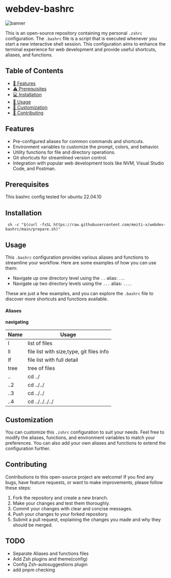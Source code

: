 # webdev-bashrc 
![banner](https://github.com/mahdi-momeni/myBashrc/assets/32864532/c502180e-2993-4457-9fd2-0efe8d0bc99b)

This is an open-source repository containing my personal `.zshrc` configuration. The `.bashrc` file is a script that is executed whenever you start a new interactive shell session. This configuration aims to enhance the terminal experience for web development and provide useful shortcuts, aliases, and functions.

## Table of Contents

- [🚀 Features](#features)
- [⚠️ Prerequisites](#prerequisites)
- [💻 Installation](#installation)
- [📖 Usage](#usage)
- [💅 Customization](#customization)
- [👫 Contributing](#contributing)

## Features

- Pre-configured aliases for common commands and shortcuts.
- Environment variables to customize the prompt, colors, and behavior.
- Utility functions for file and directory operations.
- Git shortcuts for streamlined version control.
- Integration with popular web development tools like NVM, Visual Studio Code, and Postman.

## Prerequisites
This bashrc config tested for ubuntu 22.04.10

## Installation

```
 sh -c "$(curl -fsSL https://raw.githubusercontent.com/meiti-x/webdev-bashrc/main/prepare.sh)"
```
## Usage

This `.bashrc` configuration provides various aliases and functions to streamline your workflow. Here are some examples of how you can use them:



- Navigate up one directory level using the `..` alias: `..`.
- Navigate up two directory levels using the `...` alias: `...`.

These are just a few examples, and you can explore the `.bashrc` file to discover more shortcuts and functions available.

#### Aliases

**navigating**

| **Name** | **Usage**                                 |
| -------- | ----------------------------------------- |
| l        | list of files                             |
| ll       | file list with  size,type, git files info |
| lf       | file list with full detail                |
| tree     | tree of files                             |
| ..       | cd ../                                    |
| ..2      | cd ../../                                 |
| ..3      | cd ../../                                 |
| ..4      | cd ../../../../                           |

## Customization

You can customize this `.zshrc` configuration to suit your needs. Feel free to modify the aliases, functions, and environment variables to match your preferences. You can also add your own aliases and functions to extend the configuration further.

## Contributing

Contributions to this open-source project are welcome! If you find any bugs, have feature requests, or want to make improvements, please follow these steps:

1. Fork the repository and create a new branch.
2. Make your changes and test them thoroughly.
3. Commit your changes with clear and concise messages.
4. Push your changes to your forked repository.
5. Submit a pull request, explaining the changes you made and why they should be merged.


## TODO
- Separate Aliases and functions files
- Add Zsh plugins and theme(config)
- Config  Zsh-autosuggestions plugin
- add pnpm checking

